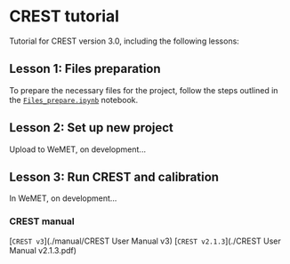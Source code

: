 # CREST tutorial
Tutorial for CREST version 3.0, including the following lessons:

## Lesson 1: Files preparation

To prepare the necessary files for the project, follow the steps outlined in the [`Files_prepare.ipynb`](./Files_prepare.ipynb) notebook.

## Lesson 2: Set up new project

Upload to WeMET, on development...

## Lesson 3: Run CREST and calibration

In WeMET, on development...

### CREST manual
[`CREST v3`](./manual/CREST User Manual v3)
[`CREST v2.1.3`](./CREST User Manual v2.1.3.pdf)